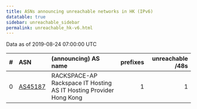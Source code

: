 ```yaml
---
title: ASNs announcing unreachable networks in HK (IPv6)
datatable: true
sidebar: unreachable_sidebar
permalink: unreachable_hk-v6.html
---
```


Data as of 2019-08-24 07:00:00 UTC


<div class="datatable-begin"></div>

|   # | ASN                                    | (announcing) AS name                                               |   prefixes |   unreachable /48s |
|----:|:---------------------------------------|:-------------------------------------------------------------------|-----------:|-------------------:|
|   0 | [AS45187](unreachable_AS45187-v6.html) | RACKSPACE-AP Rackspace IT Hosting AS IT Hosting Provider Hong Kong |          1 |                  1 |

<div class="datatable-end"></div>
